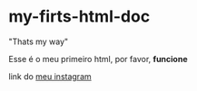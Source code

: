 # my-firts-html-doc
 <!DOCTYPE html>
  <html>
   <head>
     <meta charset="utf-8"
           <title> "Thats my way" 
   </head>
   <body>
  <p> Esse é o meu primeiro html, por favor, <strong> funcione </strong></p>
    <p> link do <a href=https://www.instagram.com/felipepc1212/ title=pode clicar target="_parent"> meu instagram </a>
